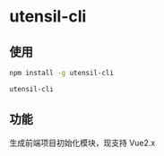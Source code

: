 # utensil-cli

## 使用

```bash
npm install -g utensil-cli

utensil-cli
```

## 功能

生成前端项目初始化模块，现支持 Vue2.x
